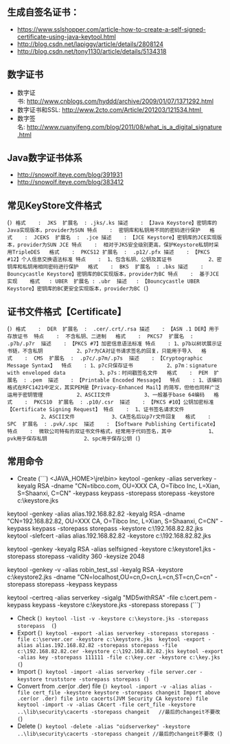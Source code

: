 ## 生成自签名证书：
* https://www.sslshopper.com/article-how-to-create-a-self-signed-certificate-using-java-keytool.html
* http://blog.csdn.net/lapiggy/article/details/2808124
* http://blog.csdn.net/tony1130/article/details/5134318

## 数字证书
* 数字证书: http://www.cnblogs.com/hyddd/archive/2009/01/07/1371292.html
* 数字证书和SSL: http://www.2cto.com/Article/201203/121534.html 
* 数字签名: http://www.ruanyifeng.com/blog/2011/08/what_is_a_digital_signature.html

## Java数字证书体系
* http://snowolf.iteye.com/blog/391931
* http://snowolf.iteye.com/blog/383412

## 常见KeyStore文件格式
(```)
格式    :  JKS 
扩展名  : .jks/.ks
描述    : 【Java Keystore】密钥库的Java实现版本，provider为SUN
特点    :  密钥库和私钥用不同的密码进行保护
 
格式    :  JCEKS 
扩展名  :  .jce
描述    : 【JCE Keystore】密钥库的JCE实现版本，provider为SUN JCE
特点    :  相对于JKS安全级别更高，保护Keystore私钥时采用TripleDES
 
格式    :  PKCS12
扩展名  :  .p12/.pfx
描述    : 【PKCS #12】个人信息交换语法标准
特点    :  1、包含私钥、公钥及其证书
           2、密钥库和私钥用相同密码进行保护
 
格式    :  BKS 
扩展名  : .bks
描述    :  Bouncycastle Keystore】密钥库的BC实现版本，provider为BC
特点    :  基于JCE实现
 
 格式   : UBER
 扩展名 : .ubr
 描述   : 【Bouncycastle UBER Keystore】密钥库的BC更安全实现版本，provider为BC
(```)

## 证书文件格式【Certificate】 
(```)
格式    :  DER 
扩展名  :  .cer/.crt/.rsa
描述    : 【ASN .1 DER】用于存放证书 
特点    :  不含私钥、二进制
 
格式    :  PKCS7 
扩展名  : .p7b/.p7r 
描述    : 【PKCS #7】加密信息语法标准
特点    : 1、p7b以树状展示证书链，不含私钥
          2、p7r为CA对证书请求签名的回复，只能用于导入
 
格式    :  CMS 
扩展名  :  .p7c/.p7m/.p7s 
描述    : 【Cryptographic Message Syntax】 
特点    : 1、p7c只保存证书
          2、p7m：signature with enveloped data
          3、p7s：时间戳签名文件
 
格式    :  PEM 
扩展名  : .pem 
描述    : 【Printable Encoded Message】 
特点    : 1、该编码格式在RFC1421中定义，其实PEM是【Privacy-Enhanced Mail】的简写，但他也同样广泛运用于密钥管理
          2、ASCII文件
          3、一般基于base 64编码
 
格式    :  PKCS10 
扩展名  : .p10/.csr 
描述    : 【PKCS #10】公钥加密标准【Certificate Signing Request】
特点    :  1、证书签名请求文件
           2、ASCII文件
           3、CA签名后以p7r文件回复
 
格式    :  SPC 
扩展名  : .pvk/.spc 
描述    : 【Software Publishing Certificate】 
特点    :  微软公司特有的双证书文件格式，经常用于代码签名，其中
           1、pvk用于保存私钥
           2、spc用于保存公钥
(```)

## 常用命令
* Create 
(```)
<JAVA_HOME>\jre\bin>
keytool -genkey -alias serverkey -keyalg RSA -dname "CN=tibco.com, OU=XXX CA, O=Tibco Inc, L=Xian, S=Shaanxi, C=CN" -keypass keypass -storepass storepass -keystore c:\keystore.jks 

keytool -genkey -alias alias.192.168.82.82 -keyalg RSA -dname "CN=192.168.82.82, OU=XXX CA, O=Tibco Inc, L=Xian, S=Shaanxi, C=CN" -keypass keypass -storepass storepass -keystore c:\192.168.82.82.jks 
keytool -slefcert -alias alias.192.168.82.82  -keystore c:\192.168.82.82.jks 

keytool -genkey -keyalg RSA -alias selfsigned -keystore c:\keystore1.jks -storepass storepass -validity 360 -keysize 2048

keytool -genkey -v -alias robin_test_ssl -keyalg RSA -keystore c:\keystore2.jks -dname "CN=localhost,OU=cn,O=cn,L=cn,ST=cn,C=cn" -storepass storepass -keypass keypass  

keytool -certreq -alias serverkey -sigalg "MD5withRSA" -file c:\cert.pem -keypass keypass -keystore c:\keystore.jks  -storepass storepass
(```)
* Check 
(```)
keytool -list -v -keystore c:\keystore.jks -storepass storepass 
(```)
* Export
(```)
keytool -export -alias serverkey -storepass storepass -file c:\server.cer -keystore c:\keystore.jks 
keytool -export -alias alias.192.168.82.82 -storepass storepass -file c:\192.168.82.82.cer -keystore c:\192.168.82.82.jks
keytool -export -alias key -storepass 111111 -file c:\key.cer -keystore c:\key.jks
(```)
* Import
(```)
keytool -import -alias serverkey -file server.cer -keystore truststore -storepass storepass
(```)
* Convert from .cer(or .der) file
(```)
keytool -import -v -alias alias -file cert_file -keystore keystore -storepass changeit
Import above .cer(or .der) file into cacerts(JVM Security CA keystore) file
keytool -import -v -alias CAcert -file cert_file -keystore ..\lib\security\cacerts -storepass changeit   //最后的changeit不要改
(```)
* Delete
(```)
keytool -delete -alias "oidserverkey" -keystore ..\lib\security\cacerts -storepass changeit //最后的changeit不要改
(```)
